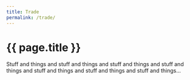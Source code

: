 ```yaml
---
title: Trade
permalink: /trade/
---
```


# {{ page.title }}

Stuff and things and stuff and things and stuff and things and stuff and things and stuff and things and stuff and things and stuff and things...